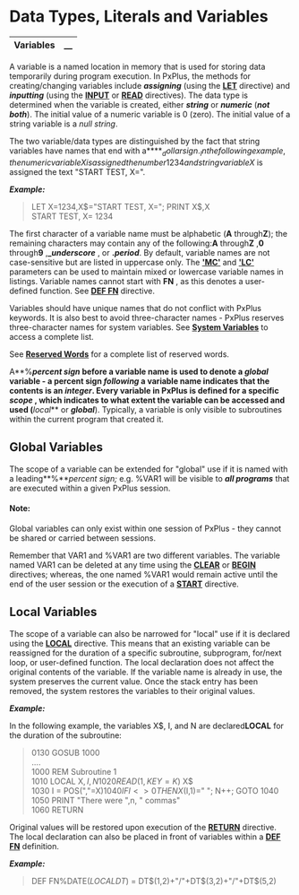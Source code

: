 # Data Types, Literals and Variables

**Variables** |  **__**  
---|---  
  
A variable is a named location in memory that is used for storing data temporarily during program execution. In PxPlus, the methods for creating/changing variables include **_assigning_** (using the **[LET](../../../directives/let.md)** directive) and **_inputting_** (using the **[INPUT](../../../directives/input.md)** or **[READ](../../../directives/read.md)** directives). The data type is determined when the variable is created, either **_string_** or **_numeric_** (**_not both_**). The initial value of a numeric variable is 0 (zero). The initial value of a string variable is a _null string_.

The two variable/data types are distinguished by the fact that string variables have names that end with a**$**_dollar sign._ In the following example, the numeric variable X is assigned the number 1234 and string variable X$ is assigned the text "START TEST, X=".

**_Example:_**

> LET X=1234,X$="START TEST, X="; PRINT X$,X   
>  START TEST, X= 1234

The first character of a variable name must be alphabetic (**A** through**Z**); the remaining characters may contain any of the following:**A** through**Z** ,**0** through**9** ,**__underscore_** , or **._period_**. By default, variable names are not case-sensitive but are listed in uppercase only. The **['MC'](../../../parameters/mc.md)** and **['LC'](../../../parameters/lc.md)** parameters can be used to maintain mixed or lowercase variable names in listings. Variable names cannot start with **FN** , as this denotes a user-defined function. See **[DEF FN](../../../directives/def_fn.md)** directive.

Variables should have unique names that do not conflict with PxPlus keywords. It is also best to avoid three-character names - PxPlus reserves three-character names for system variables. See **[System Variables](../../../variables.md)** to access a complete list.

See **[Reserved Words](../../../appendix/reserved_words.md)** for a complete list of reserved words.

A**%**_percent sign_ before a variable name is used to denote a _global_ variable - a percent sign _following_ a variable name indicates that the contents is an _integer_. Every variable in PxPlus is defined for a specific **_scope_** , which indicates to what extent the variable can be accessed and used (**_local_** or **_global_**). Typically, a variable is only visible to subroutines within the current program that created it.

##  Global Variables

The scope of a variable can be extended for "global" use if it is named with a leading**%**_percent sign;_ e.g. %VAR1 will be visible to **_all programs_** that are executed within a given PxPlus session.

#### **Note:**  
Global variables can only exist within one session of PxPlus - they cannot be shared or carried between sessions.

Remember that VAR1 and %VAR1 are two different variables. The variable named VAR1 can be deleted at any time using the **[CLEAR](../../../directives/clear.md)** or **[BEGIN](../../../directives/begin.md)** directives; whereas, the one named %VAR1 would remain active until the end of the user session or the execution of a **[START](../../../directives/start.md)** directive.

## Local Variables

The scope of a variable can also be narrowed for "local" use if it is declared using the **[LOCAL](../../../directives/local.md)** directive. This means that an existing variable can be reassigned for the duration of a specific subroutine, subprogram, for/next loop, or user-defined function. The local declaration does not affect the original contents of the variable. If the variable name is already in use, the system preserves the current value. Once the stack entry has been removed, the system restores the variables to their original values.

**_Example:_**

In the following example, the variables X$, I, and N are declared**LOCAL** for the duration of the subroutine:

> 0130 GOSUB 1000   
>  ....   
>  1000 REM Subroutine 1   
>  1010 LOCAL X$, I, N   
>  1020 READ (1, KEY=K$) X$   
>  1030 I = POS(","=X$)   
>  1040 IF I <> 0 THEN X$(I,1)=" "; N++; GOTO 1040   
>  1050 PRINT "There were ",n, " commas"   
>  1060 RETURN

Original values will be restored upon execution of the **[RETURN](../../../directives/return.md)** directive. The local declaration can also be placed in front of variables within a **[DEF FN](../../../directives/def_fn.md)** definition.

**_Example:_**

> DEF FN%DATE$(LOCAL DT$) = DT$(1,2)+"/"+DT$(3,2)+"/"+DT$(5,2)
